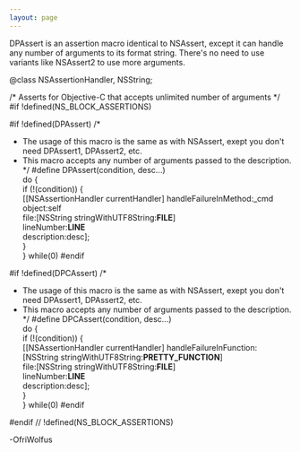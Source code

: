 ```yaml
---
layout: page
---
```


DPAssert is an assertion macro identical to NSAssert, except it can handle any number of arguments to its format string. There's no need to use variants like NSAssert2 to use more arguments.

    
@class NSAssertionHandler, NSString;

/* Asserts for Objective-C that accepts unlimited number of arguments */
#if !defined(NS_BLOCK_ASSERTIONS)

#if !defined(DPAssert)
/*
 * The usage of this macro is the same as with NSAssert, exept you don't need DPAssert1, DPAssert2, etc.
 * This macro accepts any number of arguments passed to the description.
 */
#define DPAssert(condition, desc...)\
do {\
	if (!(condition)) {\
		[[NSAssertionHandler currentHandler] handleFailureInMethod:_cmd\
															object:self\
															  file:[NSString stringWithUTF8String:__FILE__] \
														lineNumber:__LINE__\
													   description:desc];\
	}\
} while(0)
#endif

#if !defined(DPCAssert)
/*
 * The usage of this macro is the same as with NSAssert, exept you don't need DPAssert1, DPAssert2, etc.
 * This macro accepts any number of arguments passed to the description.
 */
#define DPCAssert(condition, desc...)\
do {\
	if (!(condition)) {\
		[[NSAssertionHandler currentHandler] handleFailureInFunction:[NSString stringWithUTF8String:__PRETTY_FUNCTION__]\
																file:[NSString stringWithUTF8String:__FILE__] \
														  lineNumber:__LINE__\
														 description:desc];\
	}\
} while(0)
#endif

#endif	// !defined(NS_BLOCK_ASSERTIONS)


-OfriWolfus
